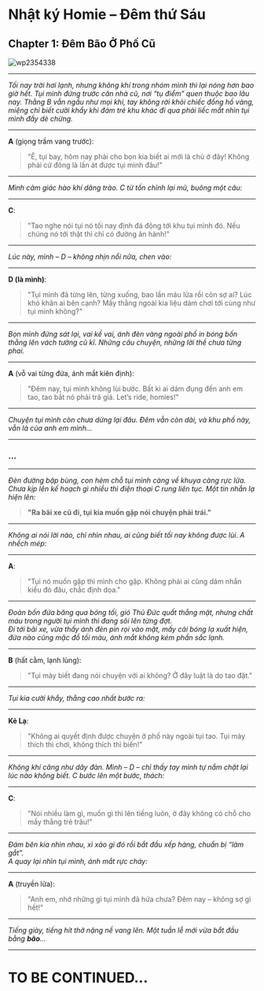 # Nhật ký Homie – Đêm thứ Sáu

## **Chapter 1: Đêm Bão Ở Phố Cũ**


![wp2354338](https://github.com/user-attachments/assets/a6b6de7e-d987-4f63-af5f-2fffdc213ef2)


---

*Tối nay trời hơi lạnh, nhưng không khí trong nhóm mình thì lại nóng hơn bao giờ hết. Tụi mình đứng trước căn nhà cũ, nơi “tụ điểm” quen thuộc bao lâu nay. Thằng B vẫn ngầu như mọi khi, tay không rời khỏi chiếc đồng hồ vàng, miệng chỉ biết cười khẩy khi đám trẻ khu khác đi qua phải liếc mắt nhìn tụi mình đầy dè chừng.*

---

**A** (giọng trầm vang trước):  
> "Ê, tụi bay, hôm nay phải cho bọn kia biết ai mới là chủ ở đây! Không phải cứ đông là lấn át được tụi mình đâu!"

---

*Mình cảm giác hào khí dâng trào. C từ tốn chỉnh lại mũ, buông một câu:*

---

**C**:  
> "Tao nghe nói tụi nó tối nay định đá động tới khu tụi mình đó. Nếu chúng nó tới thật thì chỉ có đường ăn hành!"

---

*Lúc này, mình – D – không nhịn nổi nữa, chen vào:*

---

**D (là mình)**:  
> "Tụi mình đã từng lên, từng xuống, bao lần máu lửa rồi còn sợ ai? Lúc khó khăn ai bên cạnh? Mấy thằng ngoài kia liệu dám chơi tới cùng như tụi mình không?"

---

*Bọn mình đứng sát lại, vai kề vai, ánh đèn vàng ngoài phố in bóng bốn thằng lên vách tường cũ kĩ. Những câu chuyện, những lời thề chưa từng phai.*

---

**A** (vỗ vai từng đứa, ánh mắt kiên định):  
> "Đêm nay, tụi mình không lùi bước. Bất kì ai dám đụng đến anh em tao, tao bắt nó phải trả giá. Let’s ride, homies!"

---

*Chuyện tụi mình còn chưa dừng lại đâu. Đêm vẫn còn dài, và khu phố này, vẫn là của anh em mình...*

---

### ...

---

*Đèn đường bập bùng, con hẻm chỗ tụi mình càng về khuya càng rực lửa. Chưa kịp lên kế hoạch gì nhiều thì điện thoại C rung liên tục. Một tin nhắn lạ hiện lên:*

> **"Ra bãi xe cũ đi, tụi kia muốn gặp nói chuyện phải trái."**

---

*Không ai nói lời nào, chỉ nhìn nhau, ai cũng biết tối nay không được lùi. A nhếch mép:*

---

**A**:  
> "Tụi nó muốn gặp thì mình cho gặp. Không phải ai cũng dám nhắn kiểu đó đâu, chắc định dọa."

---

*Đoàn bốn đứa băng qua bóng tối, gió Thủ Đức quất thẳng mặt, nhưng chất máu trong người tụi mình thì đang sôi lên từng đợt.  
Đi tới bãi xe, vừa thấy ánh đèn pin rọi vào mặt, mấy cái bóng lạ xuất hiện, đứa nào cũng mặc đồ tối màu, ánh mắt không kém phần sắc lạnh.*

---

**B** (hất cằm, lạnh lùng):  
> "Tụi mày biết đang nói chuyện với ai không? Ở đây luật là do tao đặt."

---

*Tụi kia cười khẩy, thằng cao nhất bước ra:*

---

**Kẻ Lạ**:  
> "Không ai quyết định được chuyện ở phố này ngoài tụi tao. Tụi mày thích thì chơi, không thích thì biến!"

---

*Không khí căng như dây đàn. Mình – D – chỉ thấy tay mình tự nắm chặt lại lúc nào không biết. C bước lên một bước, thách:*

---

**C**:  
> "Nói nhiều làm gì, muốn gì thì lên tiếng luôn, ở đây không có chỗ cho mấy thằng trẻ trâu!"

---

*Đám bên kia nhìn nhau, xì xào gì đó rồi bắt đầu xếp hàng, chuẩn bị “làm gắt”.  
A quay lại nhìn tụi mình, ánh mắt rực cháy:*

---

**A** (truyền lửa):  
> "Anh em, nhớ những gì tụi mình đã hứa chưa? Đêm nay – không sợ gì hết!"

---

*Tiếng giày, tiếng hít thở nặng nề vang lên. Một tuần lễ mới vừa bắt đầu bằng **bão**...*

---

# **TO BE CONTINUED...**
